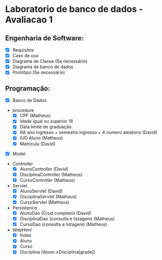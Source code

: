 # Laboratorio de banco de dados - Avaliacao 1

## Engenharia de Software:
- [x] Requisitos
- [x] Caso de uso
- [x] Diagrama de Classe (Se necessário)
- [x] Diagrama de banco de dados
- [x] Protótipo (Se necessário)

## Programação:
- [x] Banco de Dados
- procedure
    - [x] CPF (Matheus)
    - [x] Idade igual ou superior 16
    - [x] Data limite de graduação
    - [x] RA ano ingresso + semestre ingresso + 4 numero aleatorio (David)
    - [x] IUD Aluno (Matheus)
    - [x] Matricula (David)
- [x] Model
- Controller
    - [x] AlunoController (David)
    - [x] DisciplinaController (Matheus)
    - [x] CursoController (Matheus)
- Servlet
    - [x] AlunoServlet (David)
    - [x] DisciplinaServlet (Matheus)
    - [x] CursoServlet (Matheus)
- Persistence
    - [x] AlunoDao (Crud completo) (David)
    - [x] DisciplinaDao (consulta e listagem) (Matheus)
    - [x] CursoDao (consulta e listagem) (Matheus)
- WebHtml
    - [x] Index
    - [x] Aluno
    - [x] Curso
    - [x] Disciplina (Aluno->Disciplina[grade])
